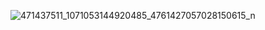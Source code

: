 
![471437511_1071053144920485_4761427057028150615_n](https://github.com/user-attachments/assets/a03419a5-f758-4594-8369-fa5e7cf48181)
